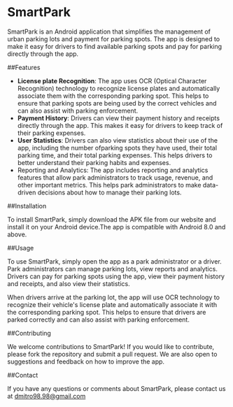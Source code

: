 # SmartPark

SmartPark is an Android application that simplifies the management of urban parking lots and payment for parking spots. 
The app is designed to make it easy for drivers to find available parking spots and pay for parking directly through the app.

##Features

- **License plate Recognition**: The app uses OCR (Optical Character Recognition) technology to recognize license plates and automatically associate them with the corresponding parking spot. This helps to ensure that parking spots are being used by the correct vehicles and can also assist with parking enforcement.
- **Payment History**: Drivers can view their payment history and receipts directly through the app. This makes it easy for drivers to keep track of their parking expenses.
- **User Statistics**: Drivers can also view statistics about their use of the app, including the number ofparking spots they have used, their total parking time, and their total parking expenses. This helps drivers to better understand their parking habits and expenses.
- Reporting and Analytics: The app includes reporting and analytics features that allow park administrators to track usage, revenue, and other important metrics. This helps park administrators to make data-driven decisions about how to manage their parking lots.

##Installation

To install SmartPark, simply download the APK file from our website and install it on your Android device.The app is compatible with Android 8.0 and above.

##Usage

To use SmartPark, simply open the app as a park administrator or a driver. Park administrators can manage parking lots, view reports and analytics. Drivers can pay for parking spots using the app, view their payment history and receipts, and also view their statistics.

When drivers arrive at the parking lot, the app will use OCR technology to recognize their vehicle's license plate and automatically associate it with the corresponding parking spot. This helps to ensure that drivers are parked correctly and can also assist with parking enforcement.

##Contributing

We welcome contributions to SmartPark! If you would like to contribute, please fork the repository and submit a pull request. We are also open to suggestions and feedback on how to improve the app.

##Contact

If you have any questions or comments about SmartPark, please contact us at [dmitro98.98@gmail.com](mailto:dmitro98.98@gmail.com)

